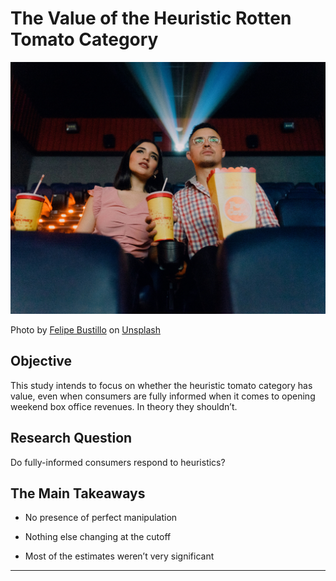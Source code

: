 # The Value of the Heuristic Rotten Tomato Category

![Company Logo](https://github.com/BreeMad/The-Value-of-the-Heuristic-Rotten-Tomato-Category/blob/main/opening_weekend.jpg)

Photo by <a href="https://unsplash.com/@pipe_fx?utm_content=creditCopyText&utm_medium=referral&utm_source=unsplash">Felipe Bustillo</a> on <a href="https://unsplash.com/photos/2-women-sitting-on-blue-leather-chair-holding-white-and-red-plastic-cups-4VDRCoNuvE0?utm_content=creditCopyText&utm_medium=referral&utm_source=unsplash">Unsplash</a>

## Objective
This study intends to focus on whether the heuristic tomato category has value, even when consumers are fully informed when it comes to opening weekend box office revenues. In theory they shouldn’t.

## Research Question
Do fully-informed consumers respond to heuristics? 

## The Main Takeaways
+ No presence of perfect manipulation 
  
+ Nothing else changing at the cutoff

+ Most of the estimates weren’t very significant

---
